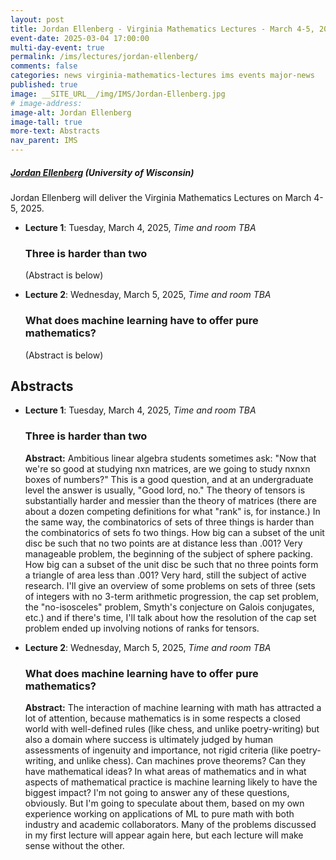 ```yaml
---
layout: post
title: Jordan Ellenberg - Virginia Mathematics Lectures - March 4-5, 2025
event-date: 2025-03-04 17:00:00
multi-day-event: true
permalink: /ims/lectures/jordan-ellenberg/
comments: false
categories: news virginia-mathematics-lectures ims events major-news
published: true
image: __SITE_URL__/img/IMS/Jordan-Ellenberg.jpg
# image-address:
image-alt: Jordan Ellenberg
image-tall: true
more-text: Abstracts
nav_parent: IMS
---
```



<h5 class="mt-1 mb-1"><a href="https://people.math.wisc.edu/~ellenberg/">Jordan Ellenberg</a> (University of Wisconsin)</h5>


<p>Jordan Ellenberg will deliver the Virginia Mathematics Lectures on March 4-5, 2025.</p>

- **Lecture 1**: Tuesday, March 4, 2025, *Time and room TBA*

  ### Three is harder than two

  (Abstract is below)

- **Lecture 2**: Wednesday, March 5, 2025, *Time and room TBA*

  ### What does machine learning have to offer pure mathematics?

  (Abstract is below)

<!--more-->

<h2 class="mt-4 mb-4">Abstracts</h2>

- **Lecture 1**: Tuesday, March 4, 2025, *Time and room TBA*

  ### Three is harder than two

   **Abstract:**
  Ambitious linear algebra students sometimes ask:  "Now that we're so good at studying nxn matrices, are we going to study nxnxn boxes of numbers?" This is a good question, and at an undergraduate level the answer is usually, "Good lord, no."  The theory of tensors is substantially harder and messier than the theory of matrices (there are about a dozen competing definitions for what "rank" is, for instance.)  In the same way, the combinatorics of sets of three things is harder than the combinatorics of sets fo two things.  How big can a subset of the unit disc be such that no two points are at distance less than .001?  Very manageable problem, the beginning of the subject of sphere packing.  How big can a subset of the unit disc be such that no three points form a triangle of area less than .001?  Very hard, still the subject of active research.  I'll give an overview of some problems on sets of three (sets of integers with no 3-term arithmetic progression, the cap set problem, the "no-isosceles" problem, Smyth's conjecture on Galois conjugates, etc.) and if there's time, I'll talk about how the resolution of the cap set problem ended up involving notions of ranks for tensors.

- **Lecture 2**: Wednesday, March 5, 2025, *Time and room TBA*

  ### What does machine learning have to offer pure mathematics?


  **Abstract:**
  The interaction of machine learning with math has attracted a lot of attention, because mathematics is in some respects a closed world with well-defined rules (like chess, and unlike poetry-writing) but also a domain where success is ultimately judged by human assessments of ingenuity and importance, not rigid criteria (like poetry-writing, and unlike chess). Can machines prove theorems? Can they have mathematical ideas?  In what areas of mathematics and in what aspects of mathematical practice is machine learning likely to have the biggest impact?  I'm not going to answer any of these questions, obviously.  But I'm going to speculate about them, based on my own experience working on applications of ML to pure math with both industry and academic collaborators.   Many of the problems discussed in my first lecture will appear again here, but each lecture will make sense without the other.
